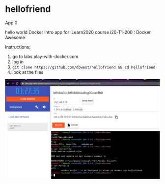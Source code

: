 # hellofriend

App 0

hello world Docker intro app for iLearn2020 course i20-T1-200 : Docker Awesome

Instructions:
1. go to labs.play-with-docker.com
2. log in
3. `git clone https://github.com/dbwest/hellofriend && cd hellofriend`
4. look at the files 

![files](./capture.PNG?raw=true)

